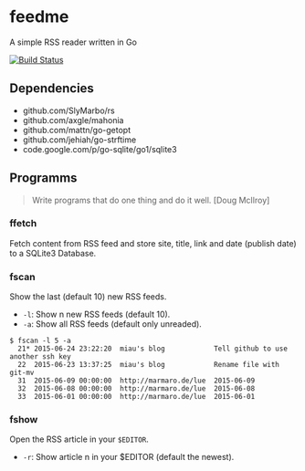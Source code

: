 # feedme
A simple RSS reader written in Go

[![Build Status](https://travis-ci.org/dhn/feedme.svg?branch=master)](https://travis-ci.org/dhn/feedme)

## Dependencies

- github.com/SlyMarbo/rs
- github.com/axgle/mahonia
- github.com/mattn/go-getopt
- github.com/jehiah/go-strftime
- code.google.com/p/go-sqlite/go1/sqlite3

## Programms

> Write programs that do one thing and do it well. [Doug McIlroy]

### ffetch

Fetch content from RSS feed and store site, title, link and date (publish date) to a SQLite3 Database.

### fscan

Show the last (default 10) new RSS feeds.

- ```-l```:  Show n new RSS feeds (default 10).
- ```-a```:  Show all RSS feeds (default only unreaded).

```
$ fscan -l 5 -a
  21* 2015-06-24 23:22:20  miau's blog            Tell github to use another ssh key
  22  2015-06-23 13:37:25  miau's blog            Rename file with git-mv
  31  2015-06-09 00:00:00  http://marmaro.de/lue  2015-06-09
  32  2015-06-08 00:00:00  http://marmaro.de/lue  2015-06-08
  33  2015-06-01 00:00:00  http://marmaro.de/lue  2015-06-01
```

### fshow

Open the RSS article in your ```$EDITOR```.

- ```-r```: Show article n in your $EDITOR (default the newest).
